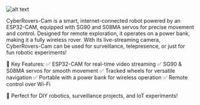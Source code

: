 ![alt text](https://github.com/tahmaz/CyberRovers-cam/visionpulse.png "VisionPulse")

CyberRovers-Cam is a smart, internet-connected robot powered by an ESP32-CAM, equipped with SG90 and S08MA servos for precise movement and control. Designed for remote exploration, it operates on a power bank, making it a fully wireless rover. With its live-streaming camera, CyberRovers-Cam can be used for surveillance, telepresence, or just for fun robotic experiments!

🔹 Key Features:
✅ ESP32-CAM for real-time video streaming
✅ SG90 & S08MA servos for smooth movement
✅ Tracked wheels for versatile navigation
✅ Portable with a power bank for wireless operation
✅ Remote control over Wi-Fi

🚀 Perfect for DIY robotics, surveillance projects, and IoT experiments!

